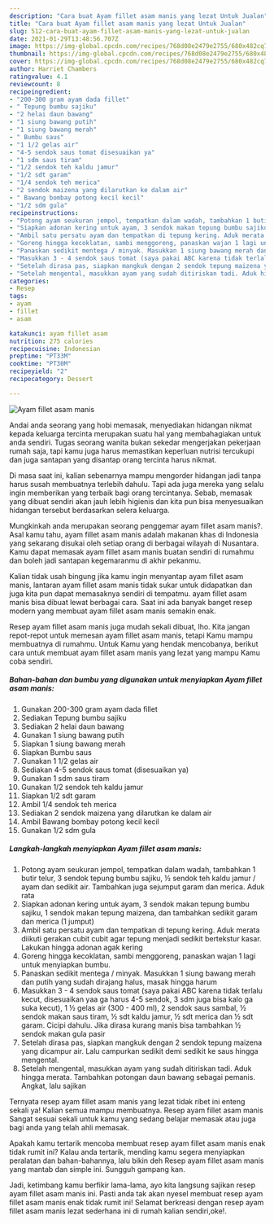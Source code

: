 ```yaml
---
description: "Cara buat Ayam fillet asam manis yang lezat Untuk Jualan"
title: "Cara buat Ayam fillet asam manis yang lezat Untuk Jualan"
slug: 512-cara-buat-ayam-fillet-asam-manis-yang-lezat-untuk-jualan
date: 2021-01-29T13:48:56.707Z
image: https://img-global.cpcdn.com/recipes/768d08e2479e2755/680x482cq70/ayam-fillet-asam-manis-foto-resep-utama.jpg
thumbnail: https://img-global.cpcdn.com/recipes/768d08e2479e2755/680x482cq70/ayam-fillet-asam-manis-foto-resep-utama.jpg
cover: https://img-global.cpcdn.com/recipes/768d08e2479e2755/680x482cq70/ayam-fillet-asam-manis-foto-resep-utama.jpg
author: Harriet Chambers
ratingvalue: 4.1
reviewcount: 8
recipeingredient:
- "200-300 gram ayam dada fillet"
- " Tepung bumbu sajiku"
- "2 helai daun bawang"
- "1 siung bawang putih"
- "1 siung bawang merah"
- " Bumbu saus"
- "1 1/2 gelas air"
- "4-5 sendok saus tomat disesuaikan ya"
- "1 sdm saus tiram"
- "1/2 sendok teh kaldu jamur"
- "1/2 sdt garam"
- "1/4 sendok teh merica"
- "2 sendok maizena yang dilarutkan ke dalam air"
- " Bawang bombay potong kecil kecil"
- "1/2 sdm gula"
recipeinstructions:
- "Potong ayam seukuran jempol, tempatkan dalam wadah, tambahkan 1 butir telur, 3 sendok tepung bumbu sajiku, ½ sendok teh kaldu jamur / ayam dan sedikit air. Tambahkan juga sejumput garam dan merica. Aduk rata"
- "Siapkan adonan kering untuk ayam, 3 sendok makan tepung bumbu sajiku, 1 sendok makan tepung maizena, dan tambahkan sedikit garam dan merica (1 jumput)"
- "Ambil satu persatu ayam dan tempatkan di tepung kering. Aduk merata diikuti gerakan cubit cubit agar tepung menjadi sedikit bertekstur kasar. Lakukan hingga adonan agak kering"
- "Goreng hingga kecoklatan, sambi menggoreng, panaskan wajan 1 lagi untuk menyiapkan bumbu."
- "Panaskan sedikit mentega / minyak. Masukkan 1 siung bawang merah dan putih yang sudah dirajang halus, masak hingga harum"
- "Masukkan 3 - 4 sendok saus tomat (saya pakai ABC karena tidak terlalu kecut, disesuaikan yaa ga harus 4-5 sendok, 3 sdm juga bisa kalo ga suka kecut), 1 ½ gelas air (300 - 400 ml), 2 sendok saus sambal, ½ sendok makan saus tiram, ½ sdt kaldu jamur, ½ sdt merica dan ½ sdt garam. Cicipi dahulu. Jika dirasa kurang manis bisa tambahkan ½ sendok makan gula pasir"
- "Setelah dirasa pas, siapkan mangkuk dengan 2 sendok tepung maizena yang dicampur air. Lalu campurkan sedikit demi sedikit ke saus hingga mengental."
- "Setelah mengental, masukkan ayam yang sudah ditiriskan tadi. Aduk hingga merata. Tambahkan potongan daun bawang sebagai pemanis. Angkat, lalu sajikan"
categories:
- Resep
tags:
- ayam
- fillet
- asam

katakunci: ayam fillet asam 
nutrition: 275 calories
recipecuisine: Indonesian
preptime: "PT33M"
cooktime: "PT30M"
recipeyield: "2"
recipecategory: Dessert

---
```



![Ayam fillet asam manis](https://img-global.cpcdn.com/recipes/768d08e2479e2755/680x482cq70/ayam-fillet-asam-manis-foto-resep-utama.jpg)

Andai anda seorang yang hobi memasak, menyediakan hidangan nikmat kepada keluarga tercinta merupakan suatu hal yang membahagiakan untuk anda sendiri. Tugas seorang  wanita bukan sekedar mengerjakan pekerjaan rumah saja, tapi kamu juga harus memastikan keperluan nutrisi tercukupi dan juga santapan yang disantap orang tercinta harus nikmat.

Di masa  saat ini, kalian sebenarnya mampu mengorder hidangan jadi tanpa harus susah membuatnya terlebih dahulu. Tapi ada juga mereka yang selalu ingin memberikan yang terbaik bagi orang tercintanya. Sebab, memasak yang dibuat sendiri akan jauh lebih higienis dan kita pun bisa menyesuaikan hidangan tersebut berdasarkan selera keluarga. 



Mungkinkah anda merupakan seorang penggemar ayam fillet asam manis?. Asal kamu tahu, ayam fillet asam manis adalah makanan khas di Indonesia yang sekarang disukai oleh setiap orang di berbagai wilayah di Nusantara. Kamu dapat memasak ayam fillet asam manis buatan sendiri di rumahmu dan boleh jadi santapan kegemaranmu di akhir pekanmu.

Kalian tidak usah bingung jika kamu ingin menyantap ayam fillet asam manis, lantaran ayam fillet asam manis tidak sukar untuk didapatkan dan juga kita pun dapat memasaknya sendiri di tempatmu. ayam fillet asam manis bisa dibuat lewat berbagai cara. Saat ini ada banyak banget resep modern yang membuat ayam fillet asam manis semakin enak.

Resep ayam fillet asam manis juga mudah sekali dibuat, lho. Kita jangan repot-repot untuk memesan ayam fillet asam manis, tetapi Kamu mampu membuatnya di rumahmu. Untuk Kamu yang hendak mencobanya, berikut cara untuk membuat ayam fillet asam manis yang lezat yang mampu Kamu coba sendiri.

<!--inarticleads1-->

##### Bahan-bahan dan bumbu yang digunakan untuk menyiapkan Ayam fillet asam manis:

1. Gunakan 200-300 gram ayam dada fillet
1. Sediakan  Tepung bumbu sajiku
1. Sediakan 2 helai daun bawang
1. Gunakan 1 siung bawang putih
1. Siapkan 1 siung bawang merah
1. Siapkan  Bumbu saus
1. Gunakan 1 1/2 gelas air
1. Sediakan 4-5 sendok saus tomat (disesuaikan ya)
1. Gunakan 1 sdm saus tiram
1. Gunakan 1/2 sendok teh kaldu jamur
1. Siapkan 1/2 sdt garam
1. Ambil 1/4 sendok teh merica
1. Sediakan 2 sendok maizena yang dilarutkan ke dalam air
1. Ambil  Bawang bombay potong kecil kecil
1. Gunakan 1/2 sdm gula




<!--inarticleads2-->

##### Langkah-langkah menyiapkan Ayam fillet asam manis:

1. Potong ayam seukuran jempol, tempatkan dalam wadah, tambahkan 1 butir telur, 3 sendok tepung bumbu sajiku, ½ sendok teh kaldu jamur / ayam dan sedikit air. Tambahkan juga sejumput garam dan merica. Aduk rata
1. Siapkan adonan kering untuk ayam, 3 sendok makan tepung bumbu sajiku, 1 sendok makan tepung maizena, dan tambahkan sedikit garam dan merica (1 jumput)
1. Ambil satu persatu ayam dan tempatkan di tepung kering. Aduk merata diikuti gerakan cubit cubit agar tepung menjadi sedikit bertekstur kasar. Lakukan hingga adonan agak kering
1. Goreng hingga kecoklatan, sambi menggoreng, panaskan wajan 1 lagi untuk menyiapkan bumbu.
1. Panaskan sedikit mentega / minyak. Masukkan 1 siung bawang merah dan putih yang sudah dirajang halus, masak hingga harum
1. Masukkan 3 - 4 sendok saus tomat (saya pakai ABC karena tidak terlalu kecut, disesuaikan yaa ga harus 4-5 sendok, 3 sdm juga bisa kalo ga suka kecut), 1 ½ gelas air (300 - 400 ml), 2 sendok saus sambal, ½ sendok makan saus tiram, ½ sdt kaldu jamur, ½ sdt merica dan ½ sdt garam. Cicipi dahulu. Jika dirasa kurang manis bisa tambahkan ½ sendok makan gula pasir
1. Setelah dirasa pas, siapkan mangkuk dengan 2 sendok tepung maizena yang dicampur air. Lalu campurkan sedikit demi sedikit ke saus hingga mengental.
1. Setelah mengental, masukkan ayam yang sudah ditiriskan tadi. Aduk hingga merata. Tambahkan potongan daun bawang sebagai pemanis. Angkat, lalu sajikan




Ternyata resep ayam fillet asam manis yang lezat tidak ribet ini enteng sekali ya! Kalian semua mampu membuatnya. Resep ayam fillet asam manis Sangat sesuai sekali untuk kamu yang sedang belajar memasak atau juga bagi anda yang telah ahli memasak.

Apakah kamu tertarik mencoba membuat resep ayam fillet asam manis enak tidak rumit ini? Kalau anda tertarik, mending kamu segera menyiapkan peralatan dan bahan-bahannya, lalu bikin deh Resep ayam fillet asam manis yang mantab dan simple ini. Sungguh gampang kan. 

Jadi, ketimbang kamu berfikir lama-lama, ayo kita langsung sajikan resep ayam fillet asam manis ini. Pasti anda tak akan nyesel membuat resep ayam fillet asam manis enak tidak rumit ini! Selamat berkreasi dengan resep ayam fillet asam manis lezat sederhana ini di rumah kalian sendiri,oke!.

